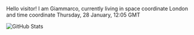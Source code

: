 Hello visitor! I am Giammarco, currently living in space coordinate London and time coordinate Thursday, 28 January, 12:05 GMT

![GitHub Stats](https://github-readme-stats.vercel.app/api?username=grcasanova)
